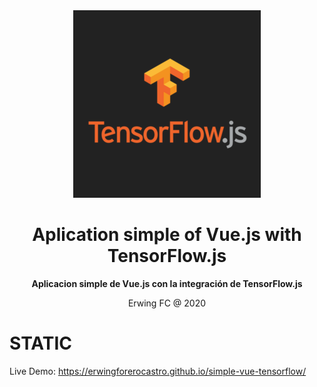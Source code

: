 <div align="center">
  <a target="_blank" href="https://vuejs.org/">
    <img src="logo.png" alt="Aplication with vue.js">
  </a>
</div>

<div align="center">

# Aplication simple of Vue.js with TensorFlow.js

**Aplicacion simple de Vue.js con la integración de TensorFlow.js**

Erwing FC @ 2020
</div>

# STATIC

Live Demo: https://erwingforerocastro.github.io/simple-vue-tensorflow/
